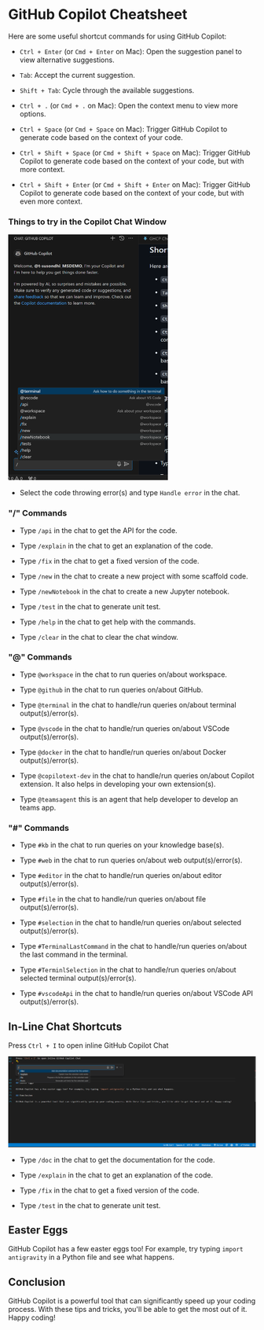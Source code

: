 # GitHub Copilot Cheatsheet

Here are some useful shortcut commands for using GitHub Copilot:

- `Ctrl + Enter` (or `Cmd + Enter` on Mac): Open the suggestion panel to view alternative suggestions.

- `Tab`: Accept the current suggestion.

- `Shift + Tab`: Cycle through the available suggestions.

- `Ctrl + .` (or `Cmd + .` on Mac): Open the context menu to view more options.

- `Ctrl + Space` (or `Cmd + Space` on Mac): Trigger GitHub Copilot to generate code based on the context of your code.

- `Ctrl + Shift + Space` (or `Cmd + Shift + Space` on Mac): Trigger GitHub Copilot to generate code based on the context of your code, but with more context.

- `Ctrl + Shift + Enter` (or `Cmd + Shift + Enter` on Mac): Trigger GitHub Copilot to generate code based on the context of your code, but with even more context.


### Things to try in the Copilot Chat Window

<img src="image.png" width="325" height="500">

- Select the code throwing error(s) and type `Handle error` in the chat.

### "/" Commands

- Type `/api` in the chat to get the API for the code.

- Type `/explain` in the chat to get an explanation of the code.

- Type `/fix` in the chat to get a fixed version of the code.

- Type `/new` in the chat to create a new project with some scaffold code.

- Type `/newNotebook` in the chat to create a new Jupyter notebook.

- Type `/test` in the chat to generate unit test.

- Type `/help` in the chat to get help with the commands.

- Type `/clear` in the chat to clear the chat window.

### "@" Commands

- Type `@workspace` in the chat to run queries on/about workspace.

- Type `@github` in the chat to run queries on/about GitHub.

- Type `@terminal` in the chat to handle/run queries on/about terminal output(s)/error(s).

- Type `@vscode` in the chat to handle/run queries on/about VSCode output(s)/error(s).

- Type `@docker` in the chat to handle/run queries on/about Docker output(s)/error(s).

- Type `@copilotext-dev` in the chat to handle/run queries on/about Copilot extension. It also helps in developing your own extension(s). 

- Type `@teamsagent` this is an agent that help developer to develop an teams app.

### "#" Commands

- Type `#kb` in the chat to run queries on your knowledge base(s).

- Type `#web` in the chat to run queries on/about web output(s)/error(s).

- Type `#editor` in the chat to handle/run queries on/about editor output(s)/error(s).

- Type `#file` in the chat to handle/run queries on/about file output(s)/error(s).

- Type `#selection` in the chat to handle/run queries on/about selected output(s)/error(s).

- Type `#TerminalLastCommand` in the chat to handle/run queries on/about the last command in the terminal.

- Type `#TerminlSelection` in the chat to handle/run queries on/about selected terminal output(s)/error(s).

- Type `#vscodeApi` in the chat to handle/run queries on/about VSCode API output(s)/error(s).

## In-Line Chat Shortcuts

Press `Ctrl + I` to open inline GitHub Copilot Chat

![alt text](image-1.png)

- Type `/doc` in the chat to get the documentation for the code.

- Type `/explain` in the chat to get an explanation of the code.

- Type `/fix` in the chat to get a fixed version of the code.

- Type `/test` in the chat to generate unit test.

## Easter Eggs

GitHub Copilot has a few easter eggs too! For example, try typing `import antigravity` in a Python file and see what happens.

## Conclusion

GitHub Copilot is a powerful tool that can significantly speed up your coding process. With these tips and tricks, you'll be able to get the most out of it. Happy coding!